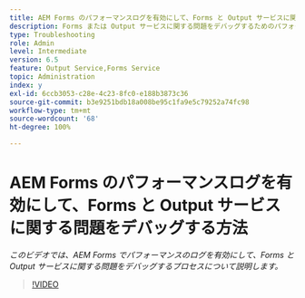 ```yaml
---
title: AEM Forms のパフォーマンスログを有効にして、Forms と Output サービスに関する問題をデバッグする方法
description: Forms または Output サービスに関する問題をデバッグするためのパフォーマンスログを有効にする手順
type: Troubleshooting
role: Admin
level: Intermediate
version: 6.5
feature: Output Service,Forms Service
topic: Administration
index: y
exl-id: 6ccb3053-c28e-4c23-8fc0-e188b3873c36
source-git-commit: b3e9251bdb18a008be95c1fa9e5c79252a74fc98
workflow-type: tm+mt
source-wordcount: '68'
ht-degree: 100%

---
```


# AEM Forms のパフォーマンスログを有効にして、Forms と Output サービスに関する問題をデバッグする方法

*このビデオでは、AEM Forms でパフォーマンスのログを有効にして、Forms と Output サービスに関する問題をデバッグするプロセスについて説明します。*

>[!VIDEO](https://video.tv.adobe.com/v/335499?quality=12&learn=on)
